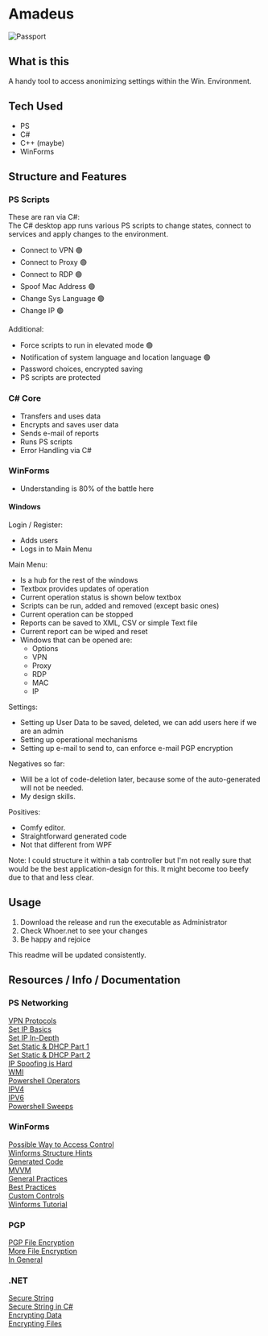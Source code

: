 # Amadeus

![Passport](https://imgur.com/Wrgy0jA.jpg)

## What is this

A handy tool to access anonimizing settings within the Win. Environment.

## Tech Used
- PS
- C#
- C++ (maybe)
- WinForms

## Structure and Features

### PS Scripts
These are ran via C#:<br>
The C# desktop app runs various PS scripts to change states, connect to services and apply changes to the environment.
- Connect to VPN 🟢
- Connect to Proxy 🟢
- Connect to RDP 🟢
- Spoof Mac Address 🟢
- Change Sys Language 🟢
- Change IP 🟢

Additional:<br>
- Force scripts to run in elevated mode 🟢
- Notification of system language and location language 🟢
- Password choices, encrypted saving
- PS scripts are protected

### C# Core
- Transfers and uses data
- Encrypts and saves user data
- Sends e-mail of reports
- Runs PS scripts
- Error Handling via C#

### WinForms
- Understanding is 80% of the battle here

#### Windows
Login / Register:<br>
- Adds users
- Logs in to Main Menu

Main Menu:<br>
- Is a hub for the rest of the windows
- Textbox provides updates of operation
- Current operation status is shown below textbox
- Scripts can be run, added and removed (except basic ones)
- Current operation can be stopped
- Reports can be saved to XML, CSV or simple Text file
- Current report can be wiped and reset
- Windows that can be opened are:
  - Options
  - VPN
  - Proxy
  - RDP
  - MAC
  - IP
  
Settings:<br>
- Setting up User Data to be saved, deleted, we can add users here if we are an admin
- Setting up operational mechanisms
- Setting up e-mail to send to, can enforce e-mail PGP encryption


Negatives so far:<br>
- Will be a lot of code-deletion later, because some of the auto-generated will not be needed.
- My design skills.

Positives:<br>
- Comfy editor.
- Straightforward generated code
- Not that different from WPF

Note: I could structure it within a tab controller but I'm not really sure that would be the best application-design for this. It might become too beefy due to that and less clear.

## Usage

1. Download the release and run the executable as Administrator
2. Check Whoer.net to see your changes
3. Be happy and rejoice

This readme will be updated consistently.

## Resources / Info / Documentation

### PS Networking
[VPN Protocols](https://proprivacy.com/vpn/guides/vpn-encryption-the-complete-guide#vpn-encryption-protocols)<br>
[Set IP Basics](https://mcpmag.com/articles/2018/02/28/set-ip-address-with-powershell.aspx)<br>
[Set IP In-Depth](http://itproguru.com/expert/2012/01/using-powershell-to-get-or-set-networkadapterconfiguration-view-and-change-network-settings-including-dhcp-dns-ip-address-and-more-dynamic-and-static-step-by-step/)<br>
[Set Static & DHCP Part 1](https://www.pdq.com/blog/using-powershell-to-set-static-and-dhcp-ip-addresses-part-1/)<br>
[Set Static & DHCP Part 2](https://www.pdq.com/blog/using-powershell-to-set-static-and-dhcp-ip-addresses-part-2/)<br>
[IP Spoofing is Hard](https://www.codeproject.com/articles/800872/spoofing-an-ip-is-hard)<br>
[WMI](https://en.wikipedia.org/wiki/Windows_Management_Instrumentation)<br>
[Powershell Operators](https://www.tutorialspoint.com/powershell/powershell_operators.htm)<br>
[IPV4](https://docs.oracle.com/cd/E19683-01/806-4075/ipref-1/index.htmlhttps://docs.oracle.com/cd/E19253-01/816-4554/ipv6-overview-123/index.html)<br>
[IPV6](https://docs.oracle.com/cd/E19253-01/816-4554/ipv6-overview-123/index.html)<br>
[Powershell Sweeps](https://devblogs.microsoft.com/scripting/use-powershell-for-network-host-and-port-discovery-sweeps/)<br>

### WinForms
[Possible Way to Access Control](https://stackoverflow.com/questions/12903489/is-it-allowed-to-change-code-in-windows-form-designer-generated-code-designer)<br>
[Winforms Structure Hints](https://softwareengineering.stackexchange.com/questions/144423/how-to-properly-structure-a-project-in-winform)<br>
[Generated Code](https://www.codeproject.com/Articles/6020/What-s-that-quot-Windows-Form-Designer-generated-c)<br>
[MVVM](https://softwareengineering.stackexchange.com/questions/277143/how-do-you-separate-view-from-logic-in-a-winform-application)<br>
[General Practices](https://markheath.net/post/maintainable-winforms)<br>
[Best Practices](https://bettersolutions.com/csharp/windows-forms/best-practies.htm)<br>
[Custom Controls](https://www.akadia.com/services/dotnet_user_controls.html)<br>
[Winforms Tutorial](https://riptutorial.com/winforms)


### PGP

[PGP File Encryption](https://www.codeproject.com/Questions/69856/Encrypting-and-Decrypting-files-with-PGP-and-C)<br>
[More File Encryption](https://stackoverflow.com/questions/4192296/c-sharp-how-to-simply-encrypt-a-text-file-with-a-pgp-public-key)<br>
[In General](https://www.codeproject.com/Articles/457453/PGP-Encryption-with-Csharp)<br>

### .NET

[Secure String](https://docs.microsoft.com/en-us/dotnet/api/system.security.securestring?view=netcore-3.1)<br>
[Secure String in C#](https://blog.thedigitalgroup.com/usability-of-securestring-object-in-c)<br>
[Encrypting Data](https://www.codeproject.com/Articles/14150/Encrypt-and-Decrypt-Data-with-C)<br>
[Encrypting Files](https://www.codeproject.com/Articles/20564/Encrypt-Decrypt-File-or-String)<br>
